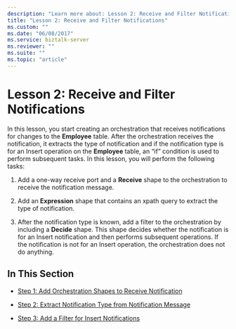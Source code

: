 ```yaml
---
description: "Learn more about: Lesson 2: Receive and Filter Notifications"
title: "Lesson 2: Receive and Filter Notifications"
ms.custom: ""
ms.date: "06/08/2017"
ms.service: biztalk-server
ms.reviewer: ""
ms.suite: ""
ms.topic: "article"
---
```

# Lesson 2: Receive and Filter Notifications
In this lesson, you start creating an orchestration that receives notifications for changes to the **Employee** table. After the orchestration receives the notification, it extracts the type of notification and if the notification type is for an Insert operation on the **Employee** table, an “if” condition is used to perform subsequent tasks. In this lesson, you will perform the following tasks:  
  
1.  Add a one-way receive port and a **Receive** shape to the orchestration to receive the notification message.  
  
2.  Add an **Expression** shape that contains an xpath query to extract the type of notification.  
  
3.  After the notification type is known, add a filter to the orchestration by including a **Decide** shape. This shape decides whether the notification is for an Insert notification and then performs subsequent operations. If the notification is not for an Insert operation, the orchestration does not do anything.  
  
## In This Section  
  
-   [Step 1: Add Orchestration Shapes to Receive Notification](../../adapters-and-accelerators/adapter-sql/step-1-add-orchestration-shapes-to-receive-notification.md)  
  
-   [Step 2: Extract Notification Type from Notification Message](../../adapters-and-accelerators/adapter-sql/step-2-extract-notification-type-from-notification-message.md)  
  
-   [Step 3: Add a Filter for Insert Notifications](../../adapters-and-accelerators/adapter-sql/step-3-add-a-filter-for-insert-notifications.md)
